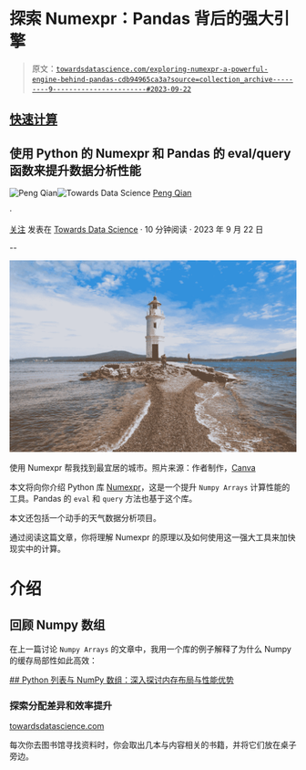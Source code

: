 # 探索 Numexpr：Pandas 背后的强大引擎

> 原文：[`towardsdatascience.com/exploring-numexpr-a-powerful-engine-behind-pandas-cdb94965ca3a?source=collection_archive---------9-----------------------#2023-09-22`](https://towardsdatascience.com/exploring-numexpr-a-powerful-engine-behind-pandas-cdb94965ca3a?source=collection_archive---------9-----------------------#2023-09-22)

## [快速计算](https://qtalen.medium.com/list/fast-computing-2a37a7e82be5)

## 使用 Python 的 Numexpr 和 Pandas 的 eval/query 函数来提升数据分析性能

[](https://qtalen.medium.com/?source=post_page-----cdb94965ca3a--------------------------------)![Peng Qian](https://qtalen.medium.com/?source=post_page-----cdb94965ca3a--------------------------------)[](https://towardsdatascience.com/?source=post_page-----cdb94965ca3a--------------------------------)![Towards Data Science](https://towardsdatascience.com/?source=post_page-----cdb94965ca3a--------------------------------) [Peng Qian](https://qtalen.medium.com/?source=post_page-----cdb94965ca3a--------------------------------)

·

[关注](https://medium.com/m/signin?actionUrl=https%3A%2F%2Fmedium.com%2F_%2Fsubscribe%2Fuser%2F8e2fe735546d&operation=register&redirect=https%3A%2F%2Ftowardsdatascience.com%2Fexploring-numexpr-a-powerful-engine-behind-pandas-cdb94965ca3a&user=Peng+Qian&userId=8e2fe735546d&source=post_page-8e2fe735546d----cdb94965ca3a---------------------post_header-----------) 发表在 [Towards Data Science](https://towardsdatascience.com/?source=post_page-----cdb94965ca3a--------------------------------) · 10 分钟阅读 · 2023 年 9 月 22 日[](https://medium.com/m/signin?actionUrl=https%3A%2F%2Fmedium.com%2F_%2Fvote%2Ftowards-data-science%2Fcdb94965ca3a&operation=register&redirect=https%3A%2F%2Ftowardsdatascience.com%2Fexploring-numexpr-a-powerful-engine-behind-pandas-cdb94965ca3a&user=Peng+Qian&userId=8e2fe735546d&source=-----cdb94965ca3a---------------------clap_footer-----------)

--

[](https://medium.com/m/signin?actionUrl=https%3A%2F%2Fmedium.com%2F_%2Fbookmark%2Fp%2Fcdb94965ca3a&operation=register&redirect=https%3A%2F%2Ftowardsdatascience.com%2Fexploring-numexpr-a-powerful-engine-behind-pandas-cdb94965ca3a&source=-----cdb94965ca3a---------------------bookmark_footer-----------)![](img/fa720ac983cd13291d2bf6c1b49b674d.png)

使用 Numexpr 帮我找到最宜居的城市。照片来源：作者制作，[Canva](https://www.canva.com/)

本文将向你介绍 Python 库 [Numexpr](https://numexpr.readthedocs.io/en/latest/intro.html?ref=dataleadsfuture.com#)，这是一个提升 `Numpy Arrays` 计算性能的工具。Pandas 的 `eval` 和 `query` 方法也基于这个库。

本文还包括一个动手的天气数据分析项目。

通过阅读这篇文章，你将理解 Numexpr 的原理以及如何使用这一强大工具来加快现实中的计算。

# 介绍

## 回顾 Numpy 数组

在上一篇讨论 `Numpy Arrays` 的文章中，我用一个库的例子解释了为什么 Numpy 的缓存局部性如此高效：

[## Python 列表与 NumPy 数组：深入探讨内存布局与性能优势](https://towardsdatascience.com/python-lists-vs-numpy-arrays-a-deep-dive-into-memory-layout-and-performance-benefits-a74ce774bc1e?source=post_page-----cdb94965ca3a--------------------------------)

### 探索分配差异和效率提升

[towardsdatascience.com](https://towardsdatascience.com/python-lists-vs-numpy-arrays-a-deep-dive-into-memory-layout-and-performance-benefits-a74ce774bc1e?source=post_page-----cdb94965ca3a--------------------------------)

每次你去图书馆寻找资料时，你会取出几本与内容相关的书籍，并将它们放在桌子旁边。
